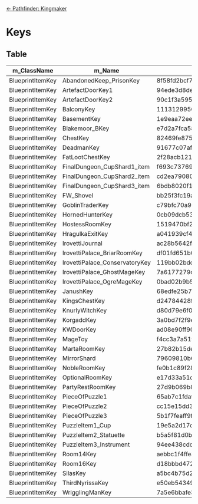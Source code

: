 <!-- TITLE: Keys -->

[&larr; Pathfinder: Kingmaker](/kingmaker)

# Keys
## Table

m_ClassName | m_Name | m_AssetGuid | m_IsStackable | m_Cost | m_Weight | m_IsNotable
--- | --- | --- | --- | --- | --- | ---
BlueprintItemKey | AbandonedKeep_PrisonKey | 8f58fd2bcf7268740acd53d131dc0432 | `false` | 0 | 0 | `false`
BlueprintItemKey | ArtefactDoorKey1 | 94ede3d8de7d0b1418a73509296f4f38 | `false` | 10 | 0 | `false`
BlueprintItemKey | ArtefactDoorKey2 | 90c1f3a595c1fec42a56a5a30823d26a | `false` | 10 | 0 | `false`
BlueprintItemKey | BalconyKey | 111312995037cd34aafc95629b02d289 | `false` | 10 | 0 | `false`
BlueprintItemKey | BasementKey | 1e9eaa72ee165c941be89a80d930367d | `false` | 10 | 0 | `false`
BlueprintItemKey | Blakemoor_BKey | e7d2a7fca583800488436685ad096196 | `false` | 1 | 0 | `false`
BlueprintItemKey | ChestKey | 82469fe875a4376438927d9e84aa838c | `false` | 1 | 0 | `false`
BlueprintItemKey | DeadmanKey | 91677c07af1a0a54b92800fedbdfd0bf | `false` | 10 | 0 | `false`
BlueprintItemKey | FatLootChestKey | 2f28acb121a15b8428ab6be2f77e66e9 | `false` | 10 | 0 | `false`
BlueprintItemKey | FinalDungeon_CupShard1_item | f693c737694dfc54db7d1d8775a85b2f | `false` | 0 | 1 | `true`
BlueprintItemKey | FinalDungeon_CupShard2_item | cd2ea79080797e04f96752d4effe4efd | `false` | 0 | 1 | `true`
BlueprintItemKey | FinalDungeon_CupShard3_item | 6bdb8020f1bb2f048872b026705c18ab | `false` | 0 | 1 | `true`
BlueprintItemKey | FW_Shovel | bb25f3fc19ad66a408e2414fee1eb5b7 | `false` | 10 | 2 | `false`
BlueprintItemKey | GoblinTraderKey | c79bfc70a92ccea46a4f2442c6350047 | `false` | 10 | 0 | `false`
BlueprintItemKey | HornedHunterKey | 0cb09dcb53daa684583536cf68583cdc | `false` | 0 | 0 | `false`
BlueprintItemKey | HostessRoomKey | 1519470bf2508854a85b0c81abc6e0c0 | `false` | 1 | 0 | `false`
BlueprintItemKey | HragulkaExitKey | a041939cf49a5ba45b487e0fa0bb357c | `false` | 10 | 0 | `false`
BlueprintItemKey | IrovettiJournal | ac28b5642f0d9d24bb4e2ec843cad9a1 | `false` | 1 | 0.5 | `false`
BlueprintItemKey | IrovettiPalace_BriarRoomKey | df01fd651b0b21547aba91f0fd142847 | `false` | 1 | 0 | `false`
BlueprintItemKey | IrovettiPalace_ConservatoryKey | 119bb02bdce3b8e4bb4368facb620f03 | `false` | 1 | 0 | `false`
BlueprintItemKey | IrovettiPalace_GhostMageKey | 7a6177279d7f4f043a2ff1f0228f4f7c | `false` | 1 | 0 | `false`
BlueprintItemKey | IrovettiPalace_OgreMageKey | 0bad02b9b5a50324ba8dd123b51dc93f | `false` | 1 | 0 | `false`
BlueprintItemKey | JanushKey | 68edfe25b795028448436b01cee5ead2 | `false` | 10 | 0 | `false`
BlueprintItemKey | KingsChestKey | d24784428f916eb4dbe3648c8f1a8360 | `false` | 1 | 0 | `false`
BlueprintItemKey | KnurlyWitchKey | d80d79e6f026e3f4eb55ed10118d3aa4 | `false` | 0 | 0 | `false`
BlueprintItemKey | KorgaddKey | 3a0bd7f2f9e9ac948bdba32c6d461bdc | `false` | 10 | 0 | `false`
BlueprintItemKey | KWDoorKey | ad08e90ff90cb5740a1569fbc9c7bfcb | `false` | 0 | 0 | `false`
BlueprintItemKey | MageToy | f4cc3a7a51929ca4d98c84320c2d1b9d | `false` | 1000 | 0 | `true`
BlueprintItemKey | MartaRoomKey | 27b82b15de1b79443b95ffc63fdd8aef | `false` | 1 | 0 | `false`
BlueprintItemKey | MirrorShard | 79609810b606cd24fbdc29d424791211 | `false` | 100 | 0 | `true`
BlueprintItemKey | NobleRoomKey | fe0b1c89f28ab894cbd8e1499720eb87 | `false` | 1 | 0 | `false`
BlueprintItemKey | OptionalRoomKey | e17d33a51c9864a419457f59212e78c9 | `false` | 10 | 0 | `false`
BlueprintItemKey | PartyRestRoomKey | 27d9b069b823a7e41acab4232376f8fc | `false` | 1 | 0 | `false`
BlueprintItemKey | PieceOfPuzzle1 | 65ab7c1fda9e48b4caf61f7b5dd3a2d0 | `false` | 10 | 0 | `true`
BlueprintItemKey | PieceOfPuzzle2 | cc15e15dd3d62ea46bbaafcc54ac32a9 | `false` | 10 | 0 | `true`
BlueprintItemKey | PieceOfPuzzle3 | 5b1f7feaff9f41843b40c2e94659f5b9 | `false` | 10 | 0 | `true`
BlueprintItemKey | PuzzleItem1_Cup | 19e5a2d17d4bf354da8bda0c77701656 | `false` | 15 | 0 | `true`
BlueprintItemKey | PuzzleItem2_Statuette | b5a5f81d0b8f6814c924fc38dc5a70b2 | `false` | 20 | 0 | `true`
BlueprintItemKey | PuzzleItem3_Instrument | 94ee438cddb123a4eb205d2df86c5787 | `false` | 5 | 0 | `true`
BlueprintItemKey | Room14Key | aebbc1f4ffe3f8c448b98df1962e0c81 | `false` | 10 | 0 | `false`
BlueprintItemKey | Room16Key | d18bbbd472a3dc74196726e9b4f0ad4a | `false` | 10 | 0 | `false`
BlueprintItemKey | SilasKey | a5bc4b75d256ab9448f6f88b644d5611 | `false` | 10 | 0 | `false`
BlueprintItemKey | ThirdNyrissaKey | e50eb543498587d4992715f963a670c9 | `false` | 0 | 0 | `false`
BlueprintItemKey | WrigglingManKey | 7a5e6bbafe3b81a46bdef45d039ab603 | `false` | 1 | 0 | `false`